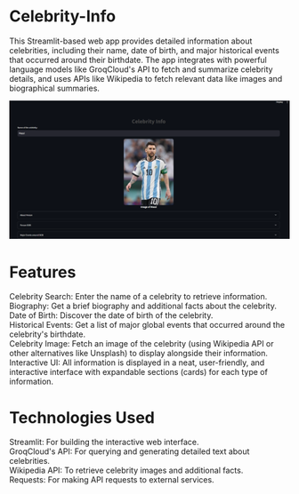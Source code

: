 # Celebrity-Info

This Streamlit-based web app provides detailed information about celebrities, including their name, date of birth, and major historical events that occurred around their birthdate. The app integrates with powerful language models like GroqCloud's API to fetch and summarize celebrity details, and uses APIs like Wikipedia to fetch relevant data like images and biographical summaries.

![Demo](https://github.com/Carnage203/Celebrity-Info/blob/f8bba3f778b5368981bc57124620c8008d0cd1c3/example1.png)

# Features
Celebrity Search: Enter the name of a celebrity to retrieve information.  
Biography: Get a brief biography and additional facts about the celebrity.  
Date of Birth: Discover the date of birth of the celebrity.  
Historical Events: Get a list of major global events that occurred around the celebrity's birthdate.  
Celebrity Image: Fetch an image of the celebrity (using Wikipedia API or other alternatives like Unsplash) to display alongside their information.  
Interactive UI: All information is displayed in a neat, user-friendly, and interactive interface with expandable sections (cards) for each type of information.  

# Technologies Used
Streamlit: For building the interactive web interface.   
GroqCloud's API: For querying and generating detailed text about celebrities.  
Wikipedia API: To retrieve celebrity images and additional facts.  
Requests: For making API requests to external services.  
